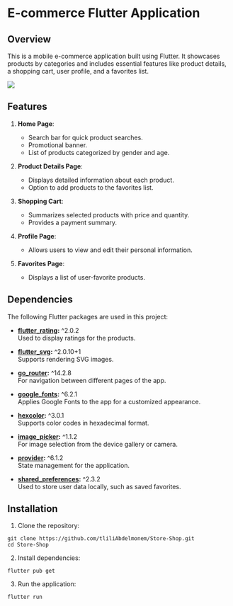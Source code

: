 # E-commerce Flutter Application

## Overview

This is a mobile e-commerce application built using Flutter. It showcases products by categories and includes essential features like product details, a shopping cart, user profile, and a favorites list.


<img src="https://github.com/tliliAbdelmonem/Store-Shop/blob/main/assets/preview/preview.jpg" />

## Features

1. **Home Page**:
   - Search bar for quick product searches.
   - Promotional banner.
   - List of products categorized by gender and age.

2. **Product Details Page**:
   - Displays detailed information about each product.
   - Option to add products to the favorites list.

3. **Shopping Cart**:
   - Summarizes selected products with price and quantity.
   - Provides a payment summary.

4. **Profile Page**:
   - Allows users to view and edit their personal information.

5. **Favorites Page**:
   - Displays a list of user-favorite products.

## Dependencies

The following Flutter packages are used in this project:

- **[flutter_rating](https://pub.dev/packages/flutter_rating):** ^2.0.2  
  Used to display ratings for the products.
  
- **[flutter_svg](https://pub.dev/packages/flutter_svg):** ^2.0.10+1  
  Supports rendering SVG images.

- **[go_router](https://pub.dev/packages/go_router):** ^14.2.8  
  For navigation between different pages of the app.

- **[google_fonts](https://pub.dev/packages/google_fonts):** ^6.2.1  
  Applies Google Fonts to the app for a customized appearance.

- **[hexcolor](https://pub.dev/packages/hexcolor):** ^3.0.1  
  Supports color codes in hexadecimal format.

- **[image_picker](https://pub.dev/packages/image_picker):** ^1.1.2  
  For image selection from the device gallery or camera.

- **[provider](https://pub.dev/packages/provider):** ^6.1.2  
  State management for the application.

- **[shared_preferences](https://pub.dev/packages/shared_preferences):** ^2.3.2  
  Used to store user data locally, such as saved favorites.

## Installation

1. Clone the repository:

```
git clone https://github.com/tliliAbdelmonem/Store-Shop.git
cd Store-Shop

```

2. Install dependencies:

```
flutter pub get

```
3. Run the application:

```
flutter run
